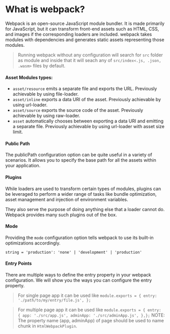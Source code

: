 # What is webpack?

Webpack is an open-source JavaScript module bundler. It is made primarily for JavaScript, but it can transform front-end assets such as HTML, CSS, and images if the corresponding loaders are included. webpack takes modules with dependencies and generates static assets representing those modules.

> Running webpack without any configuration will search for `src` folder as module and inside that it will seach any of `src/index<.js, .json, .wasm>` files by default.

#### Asset Modules types:

- `asset/resource` emits a separate file and exports the URL. Previously achievable by using file-loader.
- `asset/inline` exports a data URI of the asset. Previously achievable by using url-loader.
- `asset/source` exports the source code of the asset. Previously achievable by using raw-loader.
- `asset` automatically chooses between exporting a data URI and emitting a separate file. Previously achievable by using url-loader with asset size limit.

#### Public Path

The publicPath configuration option can be quite useful in a variety of scenarios. It allows you to specify the base path for all the assets within your application.

#### Plugins

While loaders are used to transform certain types of modules, plugins can be leveraged to perform a wider range of tasks like bundle optimization, asset management and injection of environment variables.

They also serve the purpose of doing anything else that a loader cannot do. Webpack provides many such plugins out of the box.

#### Mode

Providing the `mode` configuration option tells webpack to use its built-in optimizations accordingly.

`string = 'production': 'none' | 'development' | 'production'`

#### Entry Points

There are multiple ways to define the entry property in your webpack configuration. We will show you the ways you can configure the entry property.

> For single page app it can be used like `module.exports = { entry: './path/to/my/entry/file.js', };`

> For multiple page app it can be used like `module.exports = { entry: { app: './src/app.js', adminApp: './src/adminApp.js', },};` NOTE: The property name (app, adminApp) of page should be used to name chunk in `HtmlWebpackPlugin`.

